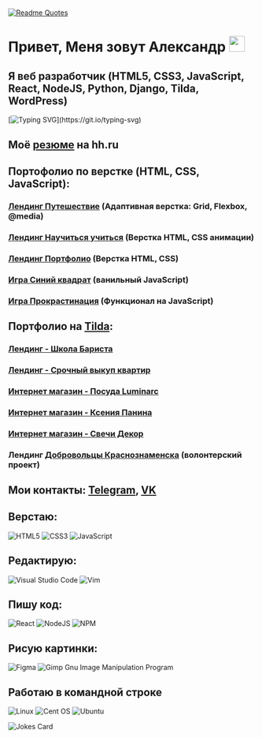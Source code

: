 #
[![Readme Quotes](https://quotes-github-readme.vercel.app/api?type=horizontal&theme=dark)](https://github.com/piyushsuthar/github-readme-quotes)


# Привет, Меня зовут Александр <img src="https://github.com/blackcater/blackcater/raw/main/images/Hi.gif" height="32"/>
## Я веб разработчик (HTML5, CSS3, JavaScript, React, NodeJS, Python, Django, Tilda, WordPress)
[![Typing SVG](https://readme-typing-svg.herokuapp.com?lines=%D0%AF+Frontend+%D1%80%D0%B0%D0%B7%D1%80%D0%B0%D0%B1%D0%BE%D1%82%D1%87%D0%B8%D0%BA.;%D0%92%D0%B5%D1%80%D1%81%D1%82%D0%B0%D1%8E+%D0%B2+HTML%2C+CSS%2C+JSX.;%D0%9F%D0%B8%D1%88%D1%83+%D0%BA%D0%BE%D0%B4+%D0%BD%D0%B0+React.;%E2%9A%A1%D0%98%D1%89%D1%83+%D1%80%D0%B0%D0%B1%D0%BE%D1%82%D1%83.)](https://git.io/typing-svg)
## Моё [резюме](https://hh.ru/resume/b57a7987ff0d1fd83b0039ed1f57757259644e) на hh.ru
## Портофолио по верстке (HTML, CSS, JavaScript):
### [Лендинг Путешествие](http://79.174.86.211/traveling-in-russia/index.html) (Адаптивная верстка: Grid, Flexbox, @media)
### [Лендинг Научиться учиться](http://79.174.86.211/how-to-learn/index.html) (Верстка HTML, CSS анимации)
### [Лендинг Портфолио](http://79.174.86.211/four-layout-rules/index.html) (Верстка HTML, CSS) 
### [Игра Синий квадрат](http://79.174.86.211/game/index.html) (ванильный JavaScript)
### [Игра Прокрастинация](http://79.174.86.211/procrastination/index.html) (Функционал на JavaScript)

## Портфолио на [Tilda][4]:
### [Лендинг - Школа Бариста](https://baristaschoolmsk.tilda.ws/)
### [Лендинг - Срочный выкуп квартир](https://srochnivikupkvartir.tilda.ws/)
### [Интернет магазин - Посуда Luminarc](https://haidar.shop.tilda.ws/)
### [Интернет магазин - Ксения Панина](https://www.kseniyapanina.ru/)
### [Интернет магазин - Свечи Декор](https://svechidecor.ru/)
### Лендинг [Добровольцы Краснознаменска](http://79.174.86.211/volunteers/index.html) (волонтерский проект)

## Мои контакты: [Telegram][2], [VK][3]


## Верстаю:
![HTML5](https://img.shields.io/badge/html5-%23E34F26.svg?style=for-the-badge&logo=html5&logoColor=white)
![CSS3](https://img.shields.io/badge/css3-%231572B6.svg?style=for-the-badge&logo=css3&logoColor=white)
![JavaScript](https://img.shields.io/badge/javascript-%23323330.svg?style=for-the-badge&logo=javascript&logoColor=%23F7DF1E)

## Редактирую:
![Visual Studio Code](https://img.shields.io/badge/Visual%20Studio%20Code-0078d7.svg?style=for-the-badge&logo=visual-studio-code&logoColor=white)
![Vim](https://img.shields.io/badge/VIM-%2311AB00.svg?style=for-the-badge&logo=vim&logoColor=white)

## Пишу код:
![React](https://img.shields.io/badge/react-%2320232a.svg?style=for-the-badge&logo=react&logoColor=%2361DAFB)
![NodeJS](https://img.shields.io/badge/node.js-6DA55F?style=for-the-badge&logo=node.js&logoColor=white)
![NPM](https://img.shields.io/badge/NPM-%23000000.svg?style=for-the-badge&logo=npm&logoColor=white)

## Рисую картинки:
![Figma](https://img.shields.io/badge/figma-%23F24E1E.svg?style=for-the-badge&logo=figma&logoColor=white)
![Gimp Gnu Image Manipulation Program](https://img.shields.io/badge/Gimp-657D8B?style=for-the-badge&logo=gimp&logoColor=FFFFFF)

## Работаю в командной строке
![Linux](https://img.shields.io/badge/Linux-FCC624?style=for-the-badge&logo=linux&logoColor=black)
![Cent OS](https://img.shields.io/badge/cent%20os-002260?style=for-the-badge&logo=centos&logoColor=F0F0F0)
![Ubuntu](https://img.shields.io/badge/Ubuntu-E95420?style=for-the-badge&logo=ubuntu&logoColor=white)

![Jokes Card](https://readme-jokes.vercel.app/api)

  [1]: http://www.superjob.ru/resume/frontend-razrabotchik-53009155.html
  [2]: http://t.me/Aleksandr_Myasoed
  [3]: http://vk.com/amyasoed
  [4]: https://experts.tilda.cc/amurcreative
